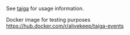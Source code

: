 See [taiga](https://github.com/docker-taiga/taiga) for usage information.


Docker image for testing purposes https://hub.docker.com/r/alivekeep/taiga-events

